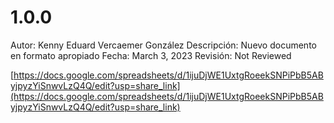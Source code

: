 # 1.0.0

Autor: Kenny Eduard Vercaemer González
Descripción: Nuevo documento en formato apropiado
Fecha: March 3, 2023
Revisión: Not Reviewed

[https://docs.google.com/spreadsheets/d/1ijuDjWE1UxtgRoeekSNPiPbB5AByjpyzYiSnwvLzQ4Q/edit?usp=share_link](https://docs.google.com/spreadsheets/d/1ijuDjWE1UxtgRoeekSNPiPbB5AByjpyzYiSnwvLzQ4Q/edit?usp=share_link)
